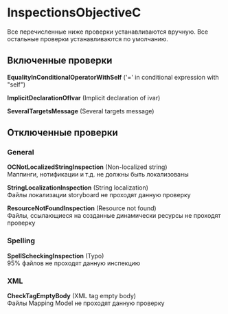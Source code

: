 # InspectionsObjectiveC

Все перечисленные ниже проверки устанавливаются вручную. Все остальные проверки устанавливаются по умолчанию.

## Включенные проверки

**EqualityInConditionalOperatorWithSelf** ('=' in conditional expression with "self")

**ImplicitDeclarationOfIvar** (Implicit declaration of ivar)

**SeveralTargetsMessage** (Several targets message)

## Отключенные проверки

### General

**OCNotLocalizedStringInspection** (Non-localized string)  
Маппинги, нотификации и т.д. не должны быть локализованы

**StringLocalizationInspection** (String localization)  
Файлы локализации storyboard не проходят данную проверку

**ResourceNotFoundInspection** (Resource not found)  
Файлы, ссылающиеся на созданные динамически ресурсы не проходят проверку

### Spelling

**SpellScheckingInspection** (Typo)  
95% файлов не проходят данную инспекцию

### XML

**CheckTagEmptyBody** (XML tag empty body)  
Файлы Mapping Model не проходят данную проверку

